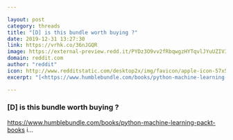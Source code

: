 ```yaml
---

layout: post
category: threads
title: "[D] is this bundle worth buying ?"
date: 2019-12-31 13:27:30
link: https://vrhk.co/36nJGQR
image: https://external-preview.redd.it/PYDz3O9vv2fRbqwgzHYTqvlJYuUZIV3fWSmXAYGMdco.jpg?width=1200&height=628&auto=webp&s=a8f16e7f5174a5bc690d665e9d9ea3e8f1a3488a
domain: reddit.com
author: "reddit"
icon: http://www.redditstatic.com/desktop2x/img/favicon/apple-icon-57x57.png
excerpt: "[<https://www.humblebundle.com/books/python-machine-learning-packt-books>](<https://www.humblebundle.com/books/python-machine-learning-packt-books>) i..."

---
```


### [D] is this bundle worth buying ?

[<https://www.humblebundle.com/books/python-machine-learning-packt-books>](<https://www.humblebundle.com/books/python-machine-learning-packt-books>) i...